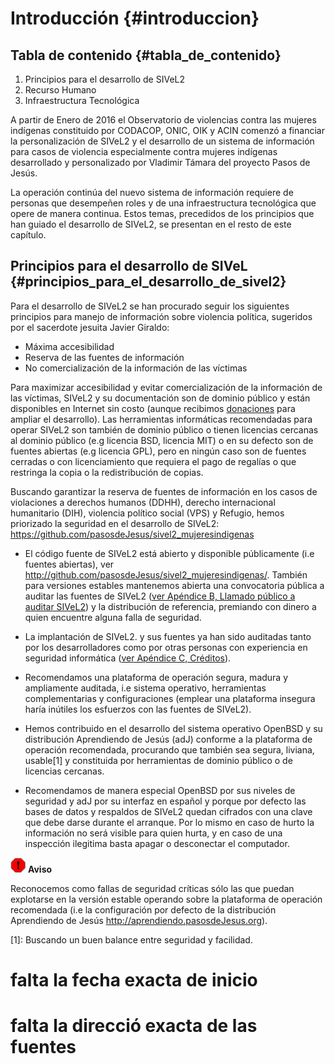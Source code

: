 # Introducción {#introduccion}

## Tabla de contenido {#tabla_de_contenido} 
1. Principios para el desarrollo de SIVeL2
2. Recurso Humano
3. Infraestructura Tecnológica

A partir de Enero de 2016 el Observatorio de violencias contra las mujeres indígenas constituido por CODACOP, ONIC, OIK y ACIN comenzó a financiar la personalización de SIVeL2 y el desarrollo de un sistema de información para casos de violencia especialmente contra mujeres indígenas desarrollado y personalizado por Vladimir Támara del proyecto Pasos de Jesús.

La operación continúa del nuevo sistema de información requiere de personas que desempeñen roles y de una infraestructura tecnológica que opere de manera continua. Estos temas, precedidos de los principios que han guiado el desarrollo de SIVeL2, se presentan en el resto de este capítulo.

## Principios para el desarrollo de SIVeL {#principios_para_el_desarrollo_de_sivel2}

Para el desarrollo de SIVeL2 se han procurado seguir los siguientes principios para manejo de información sobre violencia política, sugeridos por el sacerdote jesuita Javier Giraldo:

+ Máxima accesibilidad
+ Reserva de las fuentes de información
+ No comercialización de la información de las víctimas

Para maximizar accesibilidad y evitar comercialización de la información de las víctimas, SIVeL2 y su documentación son de dominio público y están disponibles en Internet sin costo (aunque recibimos [donaciones](http://www.pasosdejesus.org/index.php?pag=ayudenos) para ampliar el desarrollo). Las herramientas informáticas recomendadas para operar SIVeL2 son también de dominio público o tienen licencias cercanas al dominio público (e.g licencia BSD, licencia MIT) o en su defecto son de fuentes abiertas (e.g licencia GPL), pero en ningún caso son de fuentes cerradas o con licenciamiento que requiera el pago de regalías o que restringa la copia o la redistribución de copias.

Buscando garantizar la reserva de fuentes de información en los casos de violaciones a derechos humanos (DDHH), derecho internacional humanitario (DIH), violencia político social (VPS) y Refugio, hemos priorizado la seguridad en el desarrollo de SIVeL2:
https://github.com/pasosdeJesus/sivel2_mujeresindigenas
+ El código fuente de SIVeL2 está abierto y disponible públicamente (i.e fuentes abiertas), ver http://github.com/pasosdeJesus/sivel2_mujeresindigenas/. También para versiones estables mantenemos abierta una convocatoria pública a auditar las fuentes de SIVeL2 ([ver Apéndice B, Llamado público a auditar SIVeL2](https://venezuela.sjrlac.info/doc/html/llamado.html)) y la distribución de referencia, premiando con dinero a quien encuentre alguna falla de seguridad.

+ La implantación de SIVeL2. y sus fuentes ya han sido auditadas tanto por los desarrolladores como por otras personas con experiencia en seguridad informática ([ver Apéndice C, Créditos](https://venezuela.sjrlac.info/doc/html/creditos.html)).

+ Recomendamos una plataforma de operación segura, madura y ampliamente auditada, i.e sistema operativo, herramientas complementarias y configuraciones (emplear una plataforma insegura haría inútiles los esfuerzos con las fuentes de SIVeL2).

+ Hemos contribuido en el desarrollo del sistema operativo OpenBSD y su distribución Aprendiendo de Jesús (adJ) conforme a la plataforma de operación recomendada, procurando que también sea segura, liviana, usable[1] y constituida por herramientas de dominio público o de licencias cercanas.

+ Recomendamos de manera especial OpenBSD por sus niveles de seguridad y adJ por su interfaz en español y porque por defecto las bases de datos y respaldos de SIVeL2 quedan cifrados con una clave que debe darse durante el arranque. Por lo mismo en caso de hurto la información no será visible para quien hurta, y en caso de una inspección ilegitima basta apagar o desconectar el computador.

![Aviso](img/aviso.png)
**Aviso**

Reconocemos como fallas de seguridad críticas sólo las que puedan explotarse en la versión estable operando sobre la plataforma de operación recomendada (i.e la configuración por defecto de la distribución Aprendiendo de Jesús http://aprendiendo.pasosdeJesus.org).

[1]: Buscando un buen balance entre seguridad y facilidad.
# falta la fecha exacta de inicio
# falta la direcció exacta de las fuentes



